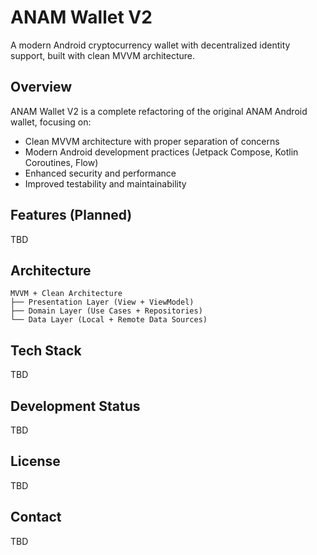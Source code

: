 # ANAM Wallet V2

A modern Android cryptocurrency wallet with decentralized identity support, built with clean MVVM architecture.

## Overview

ANAM Wallet V2 is a complete refactoring of the original ANAM Android wallet, focusing on:

- Clean MVVM architecture with proper separation of concerns
- Modern Android development practices (Jetpack Compose, Kotlin Coroutines, Flow)
- Enhanced security and performance
- Improved testability and maintainability

## Features (Planned)

TBD

## Architecture

```
MVVM + Clean Architecture
├── Presentation Layer (View + ViewModel)
├── Domain Layer (Use Cases + Repositories)
└── Data Layer (Local + Remote Data Sources)
```

## Tech Stack

TBD

## Development Status

TBD

## License

TBD

## Contact

TBD
